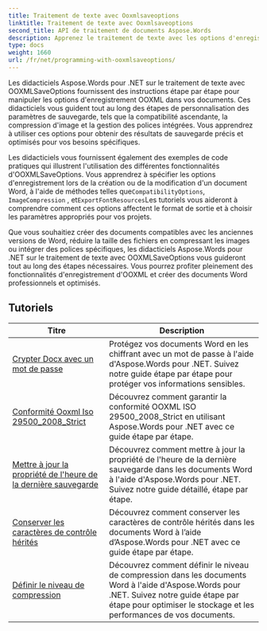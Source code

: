 ```yaml
---
title: Traitement de texte avec Ooxmlsaveoptions
linktitle: Traitement de texte avec Ooxmlsaveoptions
second_title: API de traitement de documents Aspose.Words
description: Apprenez le traitement de texte avec les options d'enregistrement OOXML dans Aspose.Words pour .NET. Tutoriels complets et exemples de code pour manipuler et personnaliser l'enregistrement de documents Word au format OOXML.
type: docs
weight: 1660
url: /fr/net/programming-with-ooxmlsaveoptions/
---
```

Les didacticiels Aspose.Words pour .NET sur le traitement de texte avec OOXMLSaveOptions fournissent des instructions étape par étape pour manipuler les options d'enregistrement OOXML dans vos documents. Ces didacticiels vous guident tout au long des étapes de personnalisation des paramètres de sauvegarde, tels que la compatibilité ascendante, la compression d'image et la gestion des polices intégrées. Vous apprendrez à utiliser ces options pour obtenir des résultats de sauvegarde précis et optimisés pour vos besoins spécifiques.

 Les didacticiels vous fournissent également des exemples de code pratiques qui illustrent l'utilisation des différentes fonctionnalités d'OOXMLSaveOptions. Vous apprendrez à spécifier les options d'enregistrement lors de la création ou de la modification d'un document Word, à l'aide de méthodes telles que`CompatibilityOptions`, `ImageCompression` , et`ExportFontResources`Les tutoriels vous aideront à comprendre comment ces options affectent le format de sortie et à choisir les paramètres appropriés pour vos projets.

Que vous souhaitiez créer des documents compatibles avec les anciennes versions de Word, réduire la taille des fichiers en compressant les images ou intégrer des polices spécifiques, les didacticiels Aspose.Words pour .NET sur le traitement de texte avec OOXMLSaveOptions vous guideront tout au long des étapes nécessaires. Vous pourrez profiter pleinement des fonctionnalités d'enregistrement d'OOXML et créer des documents Word professionnels et optimisés.

 ## Tutoriels
| Titre | Description |
| --- | --- |
| [Crypter Docx avec un mot de passe](./encrypt-docx-with-password/) | Protégez vos documents Word en les chiffrant avec un mot de passe à l'aide d'Aspose.Words pour .NET. Suivez notre guide étape par étape pour protéger vos informations sensibles. |
| [Conformité Ooxml Iso 29500_2008_Strict](./ooxml-compliance-iso-29500_2008_strict/) | Découvrez comment garantir la conformité OOXML ISO 29500_2008_Strict en utilisant Aspose.Words pour .NET avec ce guide étape par étape. |
| [Mettre à jour la propriété de l'heure de la dernière sauvegarde](./update-last-saved-time-property/) | Découvrez comment mettre à jour la propriété de l'heure de la dernière sauvegarde dans les documents Word à l'aide d'Aspose.Words pour .NET. Suivez notre guide détaillé, étape par étape. |
| [Conserver les caractères de contrôle hérités](./keep-legacy-control-chars/) | Découvrez comment conserver les caractères de contrôle hérités dans les documents Word à l’aide d’Aspose.Words pour .NET avec ce guide étape par étape. |
| [Définir le niveau de compression](./set-compression-level/) | Découvrez comment définir le niveau de compression dans les documents Word à l'aide d'Aspose.Words pour .NET. Suivez notre guide étape par étape pour optimiser le stockage et les performances de vos documents. |